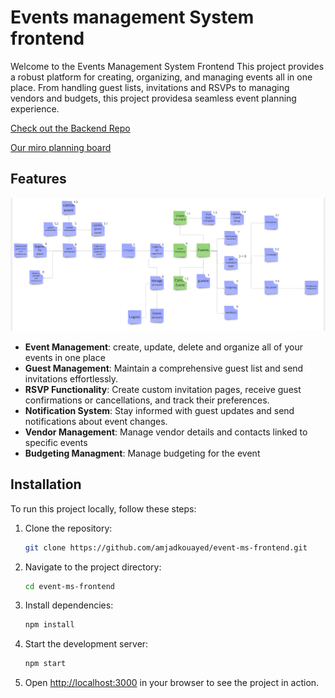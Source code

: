 # Events management System frontend

Welcome to the Events Management System Frontend This project provides a robust platform for creating, organizing, and managing events all in one place. From handling guest lists, invitations and RSVPs to managing vendors and budgets, this project providesa seamless event planning experience.

[Check out the Backend Repo](https://github.com/amjadkouayed/event-ms-backend)  

[Our miro planning board](https://miro.com/welcomeonboard/R2VQbkNsNHdVOFBTY2J6ZTBBVnVicmg3S2MxOWJNdWtxV2V0bUN3dFZ3bCtVc3V3ZjltdVVMQ2c5MWNuRTZZeTdZNzI2QWpkbXljRDJveWpCRGloUFNpbU9WaEpXc0ZJbDVrUkhSaTRZcFVUeVR3czFFdkpnWStITjNZTzVJVmUhZQ==?share_link_id=803532159551)


## Features

![features picture](./public/features.png)

- **Event Management**: create, update, delete and organize all of your events in one place
- **Guest Management**: Maintain a comprehensive guest list and send invitations effortlessly.
- **RSVP Functionality**: Create custom invitation pages, receive guest confirmations or cancellations, and track their preferences.
- **Notification System**: Stay informed with guest updates and send notifications about event changes.
- **Vendor Management**: Manage vendor details and contacts linked to specific events
- **Budgeting Managment**: Manage budgeting for the event


## Installation

To run this project locally, follow these steps:

1. Clone the repository:

    ```bash
    git clone https://github.com/amjadkouayed/event-ms-frontend.git
    ```

2. Navigate to the project directory:

    ```bash
    cd event-ms-frontend
    ```

3. Install dependencies:

    ```bash
    npm install
    ```

4. Start the development server:

    ```bash
    npm start
    ```

5. Open [http://localhost:3000](http://localhost:3000) in your browser to see the project in action.

